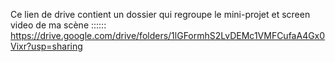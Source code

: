 Ce lien de drive contient un dossier qui regroupe le mini-projet et screen video de ma scène ::::::
https://drive.google.com/drive/folders/1lGFormhS2LvDEMc1VMFCufaA4Gx0Vixr?usp=sharing
